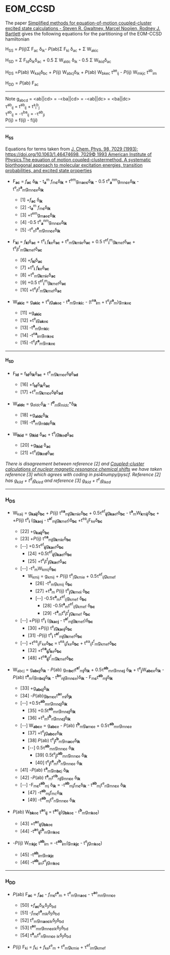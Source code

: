 # EOM_CCSD
The paper [Simplified methods for equation-of-motion coupled-cluster excited state calculations - Steven R. Gwaltney, Marcel Nooijen, Rodney J. Bartlett](https://notendur.hi.is/agust/rannsoknir/papers/cpl248-189-96.pdf) gives the following equations for the partitioning of the EOM-CCSD hamiltonian 

H<sub>SS</sub> = *P*(ij)&Sigma; F<sub>ac</sub> &delta;<sub>ik</sub>- *P*(ab)&Sigma; F<sub>ki</sub> &delta;<sub>ac</sub> + &Sigma; W<sub>akic</sub>

H<sub>SD</sub> = &Sigma; F<sub>ld</sub>&delta;<sub>ik</sub>&delta;<sub>ac</sub> + 0.5 &Sigma; W<sub>aldc</sub> &delta;<sub>ik</sub> - 0.5 &Sigma; W<sub>lkid</sub>&delta;<sub>ac</sub>

H<sub>DS</sub> =*P*(ab) W<sub>kaij</sub>&delta;<sub>bc</sub> + *P*(ij) W<sub>abcj</sub>&delta;<sub>ik</sub> + *P*(ab) W<sub>bkec</sub> t<sup>ae</sup><sub>ij</sub> - *P*(ij) W<sub>mkjc</sub> t<sup>ab</sup><sub>im</sub> 

H<sub>DD</sub> = *P*(ab) F<sub>ac</sub>

- - -
Note g<sub>abcd</sub> = <ab||cd> = -<ba||cd> = -<ab||dc> = <ba||dc> \
&tau;<sup>ab</sup><sub>ij</sub> = t<sup>ab</sup><sub>ij</sub> + t<sup>a</sup><sub>i</sub><sup>b</sup><sub>j</sub> \
&tau;<sup>ab</sup><sub>ij</sub> = -&tau;<sup>ba</sup><sub>ij</sub> = -&tau;<sup>ab</sup><sub>ji</sub> \
P(ij) = f(ij) - f(ji)
- - - -
#### H<sub>SS</sub>
Equations for terms taken from  [J. Chem. Phys. 98, 7029 (1993); https://doi.org/10.1063/1.46474698, 7029© 1993 American Institute of Physics.The equation of motion coupled-clustermethod. A systematic biorthogonal approach to molecular excitation energies, transition probabilities, and excited state properties](https://www.theochem.ru.nl/files/local/jcp-98-7029-1993.pdf) 

+ F<sub>**ac**</sub> = *f*<sub>**ac**</sub> &delta;<sub>**ik**</sub> - t<sub>**a**</sub><sup>m</sup> *f*<sub>m**c**</sub>&delta;<sub>**ik**</sub> + t<sup>em</sup>g<sub>m**a**e**c**</sub>&delta;<sub>**ik**</sub> - 0.5 t<sup>e</sup><sub>**a**</sub><sup>nm</sup>g<sub>mn**c**e</sub>&delta;<sub>**ik**</sub> - t<sup>e</sup><sub>n</sub>t<sup>**a**</sup><sub>m</sub>g<sub>mn**c**e</sub>&delta;<sub>**ik**</sub>

    + [1]  +*f*<sub>**ac**</sub> &delta;<sub>**ik**</sub>
    + [2]  -t<sub>**a**</sub><sup>m</sup> *f*<sub>m**c**</sub>&delta;<sub>**ik**</sub>
    + [3]  +t<sup>em</sup>g<sub>m**a**e**c**</sub>&delta;<sub>**ik**</sub> 
    + [4]  -0.5 t<sup>e</sup><sub>**a**</sub><sup>nm</sup>g<sub>mn**c**e</sub>&delta;<sub>**ik**</sub> 
    + [5]  -t<sup>e</sup><sub>n</sub>t<sup>**a**</sup><sub>m</sub>g<sub>mn**c**e</sub>&delta;<sub>**ik**</sub>
   
+ F<sub>**ki**</sub> = *f*<sub>**ki**</sub>&delta;<sub>**ac**</sub> + t<sup>e</sup><sub>**i**</sub> *f*<sub>**k**e</sub>&delta;<sub>**ac**</sub> + t<sup>e</sup><sub>m</sub>g<sub>**k**m**i**e</sub>&delta;<sub>**ac**</sub> + 0.5 t<sup>ef</sup><sub>**i**</sub><sup>m</sup>g<sub>**k**mef</sub>&delta;<sub>**ac**</sub> + t<sup>e</sup><sub>**i**</sub>t<sup>f</sup><sub>m</sub>g<sub>**k**mef</sub>&delta;<sub>**ac**</sub> 

    + [6]  +*f*<sub>**ki**</sub>&delta;<sub>**ac**</sub>
    + [7]  +t<sup>e</sup><sub>**i**</sub> *f*<sub>**k**e</sub>&delta;<sub>**ac**</sub>
    + [8]  +t<sup>e</sup><sub>m</sub>g<sub>**k**m**i**e</sub>&delta;<sub>**ac**</sub> 
    + [9]  +0.5 t<sup>ef</sup><sub>**i**</sub><sup>m</sup>g<sub>**k**mef</sub>&delta;<sub>**ac**</sub>
    + [10] +t<sup>e</sup><sub>**i**</sub>t<sup>f</sup><sub>m</sub>g<sub>**k**mef</sub>&delta;<sub>**ac**</sub> 

+ W<sub>**akic**</sub> = g<sub>**akic**</sub> + t<sup>e</sup><sub>**i**</sub>g<sub>**ak**e**c**</sub> - t<sup>**a**</sup><sub>m</sub>g<sub>m**ki**c</sub> - (t<sup>e**a**</sup><sub>**i**m</sub> + t<sup>e</sup><sub>**i**</sub>t<sup>**a**</sup><sub>m</sub>)g<sub>m**k**e**c**</sub>

    + [11] +g<sub>**akic**</sub>
    + [12] +t<sup>e</sup><sub>**i**</sub>g<sub>**ak**e**c**</sub>
    + [13] -t<sup>**a**</sup><sub>m</sub>g<sub>m**ki**c</sub>
    + [14] -t<sup>e**a**</sup><sub>**i**m</sub>g<sub>m**k**e**c**</sub>
    + [15] -t<sup>e</sup><sub>**i**</sub>t<sup>**a**</sup><sub>m</sub>g<sub>m**k**e**c**</sub>
 
- - -
#### H<sub>SD</sub>
+ F<sub>**ld**</sub> = f<sub>**ld**</sub>&delta;<sub>**ik**</sub>&delta;<sub>**ac**</sub> + t<sup>e</sup><sub>m</sub>g<sub>**k**m**c**e</sub>&delta;<sub>**il**</sub>&delta;<sub>**ad**</sub>

    + [16] +f<sub>**ld**</sub>&delta;<sub>**ik**</sub>&delta;<sub>**ac**</sub>
    + [17] +t<sup>e</sup><sub>m</sub>g<sub>**k**m**c**e</sub>&delta;<sub>**il**</sub>&delta;<sub>**ad**</sub>
    
+  W<sub>**aldc**</sub> = g<sub>**aldc*</sub>&delta;<sub>**ik**</sub> - t<sup>**a**</sup><sub>m</sub>g<sub>m**ldc**</sub>&delta;<sub>**ik**</sub>

    + [18] +g<sub>**aldc**</sub>&delta;<sub>**ik**</sub> 
    + [19] -t<sup>**a**</sup><sub>m</sub>g<sub>m**ldc**</sub>&delta;<sub>**ik**</sub>

+ W<sub>**lkid**</sub> = g<sub>**lkid**</sub> </sub>&delta;<sub>**ac**</sub> + t<sup>e</sup><sub>**i**</sub>g<sub>**lk**e**d**</sub></sub>&delta;<sub>**ac**</sub>

    + [20] +g<sub>**lkid**</sub> </sub>&delta;<sub>**ac**</sub>
    + [21] +t<sup>e</sup><sub>**i**</sub>g<sub>**lk**e**d**</sub></sub>&delta;<sub>**ac**</sub>
    
*There is disagreement between reference [2] and [Coupled-cluster calculations of nuclear magnetic resonance chemical shifts](www2.chemia.uj.edu.pl/~migda/Literatura/pdf/JCP03561.pdf) we have taken reference [3] which agrees with coding in psi4numpy/pyscf. Reference [2] has g<sub>kild</sub> + t<sup>d</sup><sub>l</sub>g<sub>kied</sub> and reference [3] g<sub>lkid</sub> + t<sup>e</sup><sub>i</sub>g<sub>lked</sub>*

- - -
### H<sub>DS</sub>
+ W<sub>kaij</sub> = g<sub>**kaij**</sub>&delta;<sub>**bc**</sub> + *P*(ij) t<sup>e**a**</sup><sub>m**j**</sub>g<sub>**k**m**i**e</sub>&delta;<sub>**bc**</sub> + 0.5&tau;<sup>ef</sup><sub>**ij**</sub>g<sub>**ka**ef</sub>&delta;<sub>**bc**</sub> - t<sup>**a**</sup><sub>m</sub>W<sub>**k**m**ij**</sub>&delta;<sub>**bc**</sub> + +*P*(ij) t<sup>e</sup><sub>**i**</sub> (g<sub>**ka**e**j**</sub> - t<sup>**a**f</sup><sub>m**j**</sub>g<sub>**k**mef</sub>)&delta;<sub>**bc**</sub> +t<sup>ea</sup><sub>ij</sub>F<sub>ke</sub>&delta;<sub>**bc**</sub>

    + [22] +g<sub>**kaij**</sub>&delta;<sub>**bc**</sub>
    + [23] +*P*(ij) t<sup>e**a**</sup><sub>m**j**</sub>g<sub>**k**m**i**e</sub>&delta;<sub>**bc**</sub>
    + [--] +0.5&tau;<sup>ef</sup><sub>**ij**</sub>g<sub>**ka**ef</sub>&delta;<sub>**bc**</sub> 
        + [24] +0.5t<sup>ef</sup><sub>**ij**</sub>g<sub>**ka**ef</sub>&delta;<sub>**bc**</sub> 
        + [25] +t<sup>e</sup><sub>**i**</sub>t<sup>f</sup><sub>**j**</sub>g<sub>**ka**ef</sub>&delta;<sub>**ac**</sub>
    + [--] -t<sup>a</sup><sub>m</sub>W<sub>kmij</sub>&delta;<sub>**bc**</sub>
        + W<sub>kmij</sub> =  g<sub>kmij</sub> + *P*(ij) t<sup>e</sup><sub>j</sub>g<sub>kmie</sub> + 0.5&tau;<sup>ef</sup><sub>ij</sub>g<sub>kmef</sub> 
            + [26] -t<sup>a</sup><sub>m</sub>g<sub>kmij</sub> &delta;<sub>**bc**</sub>
            + [27] +t<sup>**a**</sup><sub>m</sub> *P*(ij) t<sup>e</sup><sub>**j**</sub>g<sub>**k**me**i**</sub> &delta;<sub>**bc**</sub>
            + [--] -0.5&tau;<sup>**a**</sup><sub>m</sub>t<sup>ef</sup><sub>ij</sub>g<sub>kmef</sub> &delta;<sub>**bc**</sub>
                + [28] -0.5t<sup>**a**</sup><sub>m</sub>t<sup>ef</sup><sub>ij</sub>g<sub>kmef</sub> &delta;<sub>**bc**</sub>
                + [29] -t<sup>**a**</sup><sub>m</sub>t<sup>e</sup><sub>**i**</sub>t<sup>f</sup><sub>**j**</sub>g<sub>**k**mef</sub> &delta;<sub>**bc**</sub>
    + [--] +*P*(ij) t<sup>e</sup><sub>**i**</sub> (g<sub>**ka**e**j**</sub> - t<sup>**a**f</sup><sub>m**j**</sub>g<sub>**k**mef</sub>)&delta;<sub>**bc**</sub>
        + [30] +*P*(ij) t<sup>e</sup><sub>**i**</sub>g<sub>**ka**e**j**</sub>&delta;<sub>**bc**</sub> 
        + [31] -*P*(ij) t<sup>e</sup><sub>**i**</sub> t<sup>**a**f</sup><sub>m**j**</sub>g<sub>**k**mef</sub>&delta;<sub>**bc**</sub> 
    + [--] +t<sup>ea</sup><sub>ij</sub>F<sub>ke</sub>&delta;<sub>**bc**</sub> = t<sup>ea</sup><sub>ij</sub>*f*<sub>ke</sub>&delta;<sub>**bc**</sub> + t<sup>ea</sup><sub>ij</sub>t<sup>f</sup><sub>m</sub>g<sub>kmef</sub>&delta;<sub>**bc**</sub>
        + [32] +t<sup>e**a**</sup><sub>**ij**</sub>*f*<sub>**k**e</sub>&delta;<sub>**bc**</sub>
        + [48] +t<sup>e**a**</sup><sub>**ij**</sub>t<sup>f</sup><sub>m</sub>g<sub>**k**mef</sub>&delta;<sub>**bc**</sub>
                                     
+ W<sub>abcj</sub> = g<sub>**abcj**</sub>&delta;<sub>**ik**</sub>  - *P*(ab) g<sub>m**bc**f</sub>t<sup>**a**f</sup><sub>m**j**</sub>&delta;<sub>**ik**</sub>  + 0.5&tau;<sup>**ab**</sup><sub>mn</sub>g<sub>mn**cj**</sub> &delta;<sub>**ik**</sub> + t<sup>e</sup><sub>**j**</sub>W<sub>**abc**e</sub>&delta;<sub>**ik**</sub>  - *P*(ab) t<sup>**a**</sup><sub>m</sub>(g<sub>m**bcj**</sub>&delta;<sub>**ik**</sub>  - t<sup>**b**e</sup><sub>n**j**</sub>g<sub>mn**c**e</sub>)&delta;<sub>**ik**</sub>  - F<sub>m**c**</sub>t<sup>**ab**</sup><sub>m**j**</sub>&delta;<sub>**ik**</sub> 
 
    + [33] +g<sub>**abcj**</sub>&delta;<sub>**ik**</sub> 
    + [34] -*P*(ab)g<sub>**b**m**c**e</sub>t<sup>**a**e</sup><sub>m**i**</sub>&delta;<sub>**jk**</sub>     
    + [--] +0.5&tau;<sup>**ab**</sup><sub>mn</sub>g<sub>mn**cj**</sub>&delta;<sub>**ik**</sub>
        + [35] +0.5t<sup>**ab**</sup><sub>mn</sub>g<sub>mn**cj**</sub>&delta;<sub>**ik**</sub>
        + [36] +t<sup>a</sup><sub>m</sub>t<sup>**b**</sup><sub>n</sub>g<sub>mn**cj**</sub>&delta;<sub>**ik**</sub>                             
    + [--] W<sub>**abc**e</sub> = g<sub>**abc**e</sub> - *P*(ab) t<sup>**b**</sup><sub>m</sub>g<sub>**a**m**c**e</sub> + 0.5&tau;<sup>**ab**</sup><sub>mn</sub>g<sub>mn**c**e</sub>
        + [37] +t<sup>e</sup><sub>**j**</sub>g<sub>**abc**e</sub>&delta;<sub>**ik**</sub>
        + [38] *P*(ab) t<sup>e</sup><sub>**j**</sub>t<sup>**b**</sup><sub>m</sub>g<sub>m**ac**e</sub>&delta;<sub>**ik**</sub>
        + [--] 0.5&tau;<sup>**ab**</sup><sub>mn</sub>g<sub>mn**c**e</sub> &delta;<sub>**ik**</sub>
            + [39] 0.5t<sup>e</sup><sub>**j**</sub>t<sup>**ab**</sup><sub>mn</sub>g<sub>mn**c**e</sub> &delta;<sub>**ik**</sub>
            + [40] t<sup>e</sup><sub>**j**</sub>t<sup>**a**</sup><sub>m</sub>t<sup>**b**</sup><sub>n</sub>g<sub>mn**c**e</sub> &delta;<sub>**ik**</sub>
    + [41] -*P*(ab) t<sup>**a**</sup><sub>m</sub>g<sub>m**bc**j</sub> &delta;<sub>**ik**</sub>
    + [42] -*P*(ab) t<sup>**a**</sup><sub>m</sub>t<sup>e**b**</sup><sub>n**j**</sub>g<sub>mn**c**e</sub> &delta;<sub>**ik**</sub>
    + [--] -F<sub>m**c**</sub>t<sup>**ab**</sup><sub>mj</sub> &delta;<sub>**ik**</sub> = -t<sup>**ab**</sup><sub>mj</sub>*f*<sub>m**c**</sub>&delta;<sub>**ik**</sub> - t<sup>**ab**</sup><sub>mj</sub>t<sup>e</sup><sub>n</sub>g<sub>mn**c**e</sub> &delta;<sub>**ik**</sub>
        + [47] -t<sup>**ab**</sup><sub>mj</sub>*f*<sub>mc</sub>&delta;<sub>**ik**</sub>
        + [49] -t<sup>**ab**</sup><sub>mj</sub>t<sup>e</sup><sub>n</sub>g<sub>mn**c**e</sub> &delta;<sub>**ik**</sub>
   
+ *P*(ab) W<sub>**bk**e**c**</sub> t<sup>**a**e</sup><sub>**ij**</sub> = t<sup>**a**e</sup><sub>**ij**</sub>(g<sub>**bk**e**c**</sub> - t<sup>**b**</sup><sub>m</sub>g<sub>m**k**e**c**</sub>)

    + [43] +t<sup>**a**e</sup><sub>**ij**</sub>g<sub>**bk**e**c**</sub>
    + [44] -t<sup>**a**e</sup><sub>**ij**</sub>t<sup>**b**</sup><sub>m</sub>g<sub>m**k**e**c**</sub>
    
+ -*P*(ij) W<sub>m**kjc**</sub> t<sup>**ab**</sup><sub>**i**m</sub> =  -t<sup>**ab**</sup><sub>**i**m</sub>(g<sub>m**kjc**</sub> - t<sup>e</sup><sub>**j**</sub>g<sub>m**k**e**c**</sub>)
    + [45] -t<sup>**ab**</sup><sub>**i**m</sub>g<sub>m**kjc**</sub> 
    + [46] -t<sup>**ab**</sup><sub>**i**m</sub>t<sup>e</sup><sub>**j**</sub>g<sub>m**k**e**c**</sub>                    

- - -
### H<sub>DD</sub>
+ *P*(ab) F<sub>**ac**</sub> = *f*<sub>**ac**</sub> - *f*<sub>m**c**</sub>t<sup>**a**</sup><sub>m</sub> + t<sup>e</sup><sub>m</sub>g<sub>m**a**e**c**</sub> - &tau;<sup>**a**e</sup><sub>mn</sub>g<sub>mn**c**e</sub> 
    + [50] +*f*<sub>**ac**</sub>&delta;<sub>ik</sub>&delta;<sub>jl</sub>&delta;<sub>bd</sub>
    + [51] -*f*<sub>m**c**</sub>t<sup>**a**</sup><sub>m</sub><sub>ik</sub>&delta;<sub>jl</sub>&delta;<sub>bd</sub>
    + [52] t<sup>e</sup><sub>m</sub>g<sub>m**a**e**c**</sub><sub>ik</sub>&delta;<sub>jl</sub>&delta;<sub>bd</sub>
    + [53] t<sup>**a**e</sup><sub>mn</sub>g<sub>mn**c**e</sub><sub>ik</sub>&delta;<sub>jl</sub>&delta;<sub>bd</sub>
    + [54] t<sup>**a**</sup><sub>m</sub>t<sup>e</sup><sub>n</sub>g<sub>mn**c**e</sub> <sub>ik</sub>&delta;<sub>jl</sub>&delta;<sub>bd</sub>
    
+ *P*(ij) F<sub>ki</sub> = *f*<sub>ki</sub> + *f*<sub>ke</sub>t<sup>e</sup><sub>m</sub> + t<sup>e</sup><sub>m</sub>g<sub>kmie</sub> + &tau;<sup>ef</sup><sub>im</sub>g<sub>kmef</sub> 
